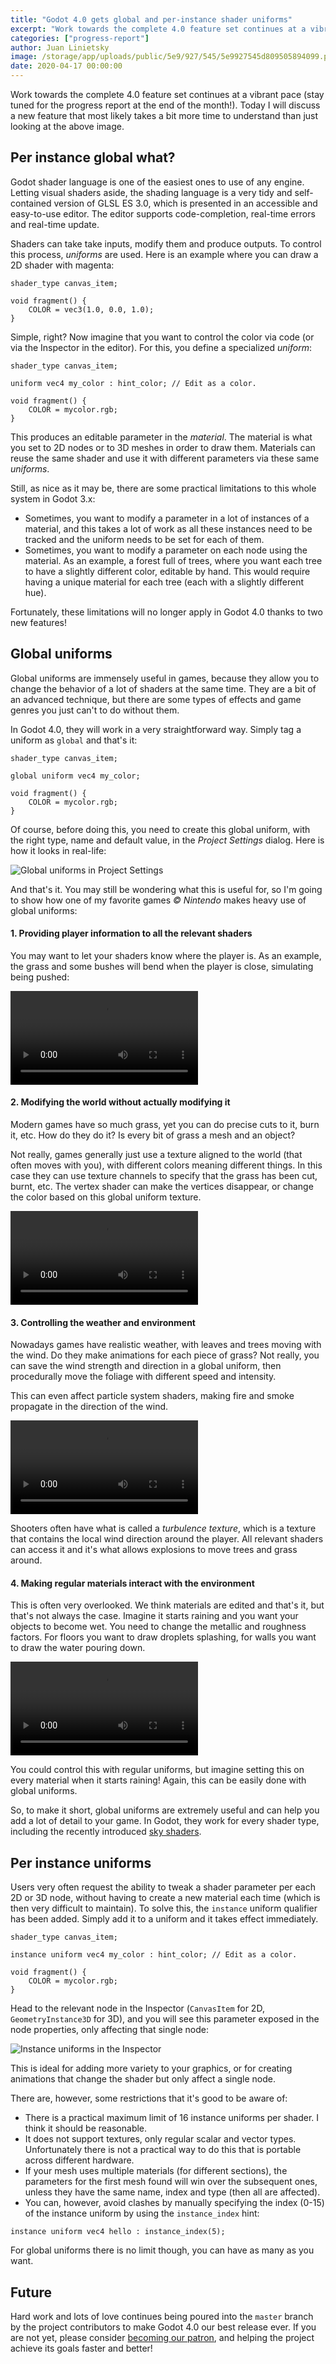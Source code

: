 ```yaml
---
title: "Godot 4.0 gets global and per-instance shader uniforms"
excerpt: "Work towards the complete 4.0 feature set continues at a vibrant pace (Stay tuned for the progress report at the end of the month!). Today I will discuss a new feature that most likely takes a bit more time to understand than just looking at an image."
categories: ["progress-report"]
author: Juan Linietsky
image: /storage/app/uploads/public/5e9/927/545/5e9927545d809505894099.png
date: 2020-04-17 00:00:00
---
```


Work towards the complete 4.0 feature set continues at a vibrant pace (stay tuned for the progress report at the end of the month!). Today I will discuss a new feature that most likely takes a bit more time to understand than just looking at the above image.

## Per instance global what?

Godot shader language is one of the easiest ones to use of any engine. Letting visual shaders aside, the shading language is a very tidy and self-contained version of GLSL ES 3.0, which is presented in an accessible and easy-to-use editor. The editor supports code-completion, real-time errors and real-time update.

Shaders can take take inputs, modify them and produce outputs. To control this process, *uniforms* are used. Here is an example where you can draw a 2D shader with magenta:

```
shader_type canvas_item;

void fragment() {
    COLOR = vec3(1.0, 0.0, 1.0);
}
```

Simple, right? Now imagine that you want to control the color via code (or via the Inspector in the editor). For this, you define a specialized *uniform*:

```
shader_type canvas_item;

uniform vec4 my_color : hint_color; // Edit as a color.

void fragment() {
    COLOR = mycolor.rgb;
}
```

This produces an editable parameter in the *material*. The material is what you set to 2D nodes or to 3D meshes in order to draw them. Materials can reuse the same shader and use it with different parameters via these same *uniforms*.

Still, as nice as it may be, there are some practical limitations to this whole system in Godot 3.x:

* Sometimes, you want to modify a parameter in a lot of instances of a material, and this takes a lot of work as all these instances need to be tracked and the uniform needs to be set for each of them.
* Sometimes, you want to modify a parameter on each node using the material. As an example, a forest full of trees, where you want each tree to have a slightly different color, editable by hand. This would require having a unique material for each tree (each with a slightly different hue).

Fortunately, these limitations will no longer apply in Godot 4.0 thanks to two new features!

## Global uniforms

Global uniforms are immensely useful in games, because they allow you to change the behavior of a lot of shaders at the same time. They are a bit of an advanced technique, but there are some types of effects and game genres you just can't to do without them.

In Godot 4.0, they will work in a very straightforward way. Simply tag a uniform as `global` and that's it:

```
shader_type canvas_item;

global uniform vec4 my_color;

void fragment() {
    COLOR = mycolor.rgb;
}
```

Of course, before doing this, you need to create this global uniform, with the right type, name and default value, in the *Project Settings* dialog. Here is how it looks in real-life:

![Global uniforms in Project Settings](/storage/app/uploads/public/5e9/91e/f93/5e991ef93c174195976834.png)

And that's it. You may still be wondering what this is useful for, so I'm going to show how one of my favorite games *© Nintendo* makes heavy use of global uniforms:

#### 1. Providing player information to all the relevant shaders

You may want to let your shaders know where the player is. As an example, the grass and some bushes will bend when the player is close, simulating being pushed:

<video controls>
<source src="/storage/app/media/global_uniforms/zelda_grass.mp4" type="video/mp4">
</video>

#### 2. Modifying the world without actually modifying it

Modern games have so much grass, yet you can do precise cuts to it, burn it, etc. How do they do it? Is every bit of grass a mesh and an object?

Not really, games generally just use a texture aligned to the world (that often moves with you), with different colors meaning different things. In this case they can use texture channels to specify that the grass has been cut, burnt, etc. The vertex shader can make the vertices disappear, or change the color based on this global uniform texture.

<video controls>
<source src="/storage/app/media/global_uniforms/zelda_grass2.mp4" type="video/mp4">
</video>

#### 3. Controlling the weather and environment

Nowadays games have realistic weather, with leaves and trees moving with the wind. Do they make animations for each piece of grass? Not really, you can save the wind strength and direction in a global uniform, then procedurally move the foliage with different speed and intensity.

This can even affect particle system shaders, making fire and smoke propagate in the direction of the wind.

<video controls>
<source src="/storage/app/media/global_uniforms/zelda_wind.mp4" type="video/mp4">
</video>

Shooters often have what is called a *turbulence texture*, which is a texture that contains the local wind direction around the player. All relevant shaders can access it and it's what allows explosions to move trees and grass around.

#### 4. Making regular materials interact with the environment

This is often very overlooked. We think materials are edited and that's it, but that's not always the case. Imagine it starts raining and you want your objects to become wet. You need to change the metallic and roughness factors. For floors you want to draw droplets splashing, for walls you want to draw the water pouring down. 

<video controls>
<source src="/storage/app/media/global_uniforms/zelda_wet.mp4" type="video/mp4">
</video>

You could control this with regular uniforms, but imagine setting this on every material when it starts raining! Again, this can be easily done with global uniforms.

So, to make it short, global uniforms are extremely useful and can help you add a lot of detail to your game. In Godot, they work for every shader type, including the recently introduced [sky shaders](https://godotengine.org/article/custom-sky-shaders-godot-4-0).

## Per instance uniforms

Users very often request the ability to tweak a shader parameter per each 2D or 3D node, without having to create a new material each time (which is then very difficult to maintain). To solve this, the `instance` uniform qualifier has been added. Simply add it to a uniform and it takes effect immediately.

```
shader_type canvas_item;

instance uniform vec4 my_color : hint_color; // Edit as a color.

void fragment() {
    COLOR = mycolor.rgb;
}
```

Head to the relevant node in the Inspector (`CanvasItem` for 2D, `GeometryInstance3D` for 3D), and you will see this parameter exposed in the node properties, only affecting that single node:

![Instance uniforms in the Inspector](/storage/app/uploads/public/5e9/924/8f0/5e99248f0baa6666466843.png)

This is ideal for adding more variety to your graphics, or for creating animations that change the shader but only affect a single node.

There are, however, some restrictions that it's good to be aware of:

* There is a practical maximum limit of 16 instance uniforms per shader. I think it should be reasonable.
* It does not support textures, only regular scalar and vector types. Unfortunately there is not a practical way to do this that is portable across different hardware.
* If your mesh uses multiple materials (for different sections), the parameters for the first mesh found will win over the subsequent ones, unless they have the same name, index and type (then all are affected).
* You can, however, avoid clashes by manually specifying the index (0-15) of the instance uniform by using the `instance_index` hint:

```
instance uniform vec4 hello : instance_index(5);
```

For global uniforms there is no limit though, you can have as many as you want.

## Future

Hard work and lots of love continues being poured into the `master` branch by the project contributors to make Godot 4.0 our best release ever. If you are not yet, please consider [becoming our patron](https://www.patreon.com/godotengine), and helping the project achieve its goals faster and better!